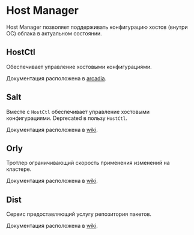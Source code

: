 # Host Manager
Host Manager позволяет поддерживать конфигурацию хостов (внутри ОС) облака в актуальном состоянии.

## HostCtl
Обеспечивает управление хостовыми конфигурациями.

Документация расположена в [arcadia](https://a.yandex-team.ru/arc/trunk/arcadia/infra/hostctl).

## Salt
Вместе с `HostCtl` обеспечивает управление хостовыми конфигурациями. Deprecated в пользу `HostCtl`.

Документация расположена в [wiki](https://wiki.yandex-team.ru/runtime-cloud/salt/).

## Orly
Тротлер ограничивающий скорость применения изменений на кластере.

Документация расположена в [wiki](https://wiki.yandex-team.ru/runtime-cloud/orly/).

## Dist
Сервис предоставляющий услугу репозитория пакетов.

Документация расположена в [wiki](https://wiki.yandex-team.ru/runtime-cloud/services/dist/).
